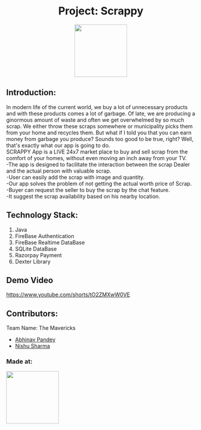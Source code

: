<h1 align="center">Project: Scrappy</h1>
<p align="center">
</p>
<p align="center">
<a href="https://avishkar.mnnit.ac.in/"> <img src="https://avishkar.mnnit.ac.in/metaimg.png" height=140px> </a>


## Introduction:
In modern life of the current world, we buy a lot of unnecessary products and 
with these products comes a lot of garbage.
Of late, we are producing a ginormous amount of waste and often we get 
overwhelmed by so much scrap. We either throw these scraps somewhere or 
municipality picks them from your home and recycles them.
But what if I told you that you can earn money from garbage you produce? 
Sounds too good to be true, right? Well, that's exactly what our app is going to do.<br />
SCRAPPY App is a LIVE 24x7 market place to buy and sell scrap from the 
comfort of your homes, without even moving an inch away from your TV.<br />
-The app is designed to facilitate the interaction between the scrap Dealer and the actual person with valuable scrap.<br />
-User can easily add the scrap with image and quantity.<br/> 
-Our app solves the problem of not getting the actual worth price of Scrap.<br />
-Buyer can request the seller to buy the scrap by the chat feature.<br />
-It suggest the scrap availability based on his nearby location.

## Technology Stack:
  1) Java
  2) FireBase Authentication
  3) FireBase Realtime DataBase
  4) SQLite DataBase
  5) Razorpay Payment 
  6) Dexter Library

## Demo Video
 <a href="">https://www.youtube.com/shorts/tO2ZMXwW0VE</a>

## Contributors:
Team Name: The Mavericks

* [Abhinav Pandey](https://github.com/Abhioneb)
* [Nishu Sharma](https://github.com/NishuSharma18)



### Made at:
<a href="https://avishkar.mnnit.ac.in/"> <img src="https://encrypted-tbn0.gstatic.com/images?q=tbn:ANd9GcT5i18UP3vqYA8iDbMRW57iHTV3ZdsSADJ0K9ECZ9o_WX5uKmQsupVv2l8HxJ9azEz1aZs&usqp=CAU" height=140px> </a>
